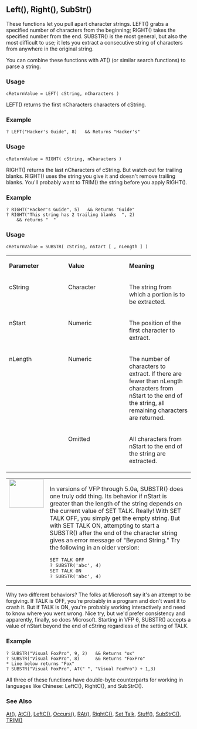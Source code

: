 ## Left(), Right(), SubStr()

These functions let you pull apart character strings. LEFT() grabs a specified number of characters from the beginning; RIGHT() takes the specified number from the end. SUBSTR() is the most general, but also the most difficult to use; it lets you extract a consecutive string of characters from anywhere in the original string. 

You can combine these functions with AT() (or similar search functions) to parse a string.

### Usage

```foxpro
cReturnValue = LEFT( cString, nCharacters )
```

LEFT() returns the first nCharacters characters of cString.

### Example

```foxpro
? LEFT("Hacker's Guide", 8)   && Returns "Hacker's"
```
### Usage

```foxpro
cReturnValue = RIGHT( cString, nCharacters )
```

RIGHT() returns the last nCharacters of cString. But watch out for trailing blanks. RIGHT() uses the string you give it and doesn't remove trailing blanks. You'll probably want to TRIM() the string before you apply RIGHT().

### Example

```foxpro
? RIGHT("Hacker's Guide", 5)   && Returns "Guide"
? RIGHT("This string has 2 trailing blanks  ", 2)
    && returns "  "
```
### Usage

```foxpro
cReturnValue = SUBSTR( cString, nStart [ , nLength ] )
```
<table>
<tr>
  <td width="32%" valign="top">
  <p><b>Parameter</b></p>
  </td>
  <td width="23%" valign="top">
  <p><b>Value</b></p>
  </td>
  <td width="45%" valign="top">
  <p><b>Meaning</b></p>
  </td>
 </tr>
<tr>
  <td width="32%" valign="top">
  <p>cString</p>
  </td>
  <td width="23%" valign="top">
  <p>Character</p>
  </td>
  <td width="45%" valign="top">
  <p>The string from which a portion is to be extracted.</p>
  </td>
 </tr>
<tr>
  <td width="32%" valign="top">
  <p>nStart</p>
  </td>
  <td width="23%" valign="top">
  <p>Numeric</p>
  </td>
  <td width="45%" valign="top">
  <p>The position of the first character to extract.</p>
  </td>
 </tr>
<tr>
  <td width="32%" rowspan="2" valign="top">
  <p>nLength</p>
  </td>
  <td width="23%" valign="top">
  <p>Numeric</p>
  </td>
  <td width="45%" valign="top">
  <p>The number of characters to extract. If there are fewer than nLength characters from nStart to the end of the string, all remaining characters are returned.</p>
  </td>
 </tr>
<tr>
  <td width="33%" valign="top">
  <p>Omitted</p>
  </td>
  <td width="67%" valign="top">
  <p>All characters from nStart to the end of the string are extracted.</p>
  </td>
 </tr>
</table>

<table>
<tr>
  <td width="17%" valign="top">
<img width="95" height="77" src="fixbug1.gif">
  </td>
  <td width="83%">
  <p>In versions of VFP through 5.0a, SUBSTR() does one truly odd thing. Its behavior if nStart is greater than the length of the string depends on the current value of SET TALK. Really! With SET TALK OFF, you simply get the empty string. But with SET TALK ON, attempting to start a SUBSTR() after the end of the character string gives an error message of &quot;Beyond String.&quot; Try the following in an older version:</p>
<pre>SET TALK OFF
? SUBSTR('abc', 4)
SET TALK ON
? SUBSTR('abc', 4)</pre>
  </td>
 </tr>
</table>

Why two different behaviors? The folks at Microsoft say it's an attempt to be forgiving. If TALK is OFF, you're probably in a program and don't want it to crash it. But if TALK is ON, you're probably working interactively and need to know where you went wrong. Nice try, but we'd prefer consistency and apparently, finally, so does Microsoft. Starting in VFP 6, SUBSTR() accepts a value of nStart beyond the end of cString regardless of the setting of TALK.

### Example

```foxpro
? SUBSTR("Visual FoxPro", 9, 2)   && Returns "ox"
? SUBSTR("Visual FoxPro", 8)      && Returns "FoxPro"
* Line below returns "Fox"
? SUBSTR("Visual FoxPro", AT(" ", "Visual FoxPro") + 1,3)
```

All three of these functions have double-byte counterparts for working in languages like Chinese: LeftC(), RightC(), and SubStrC().

### See Also

[At()](s4g004.md), [AtC()](s4g004.md), [LeftC()](s4g661.md), [Occurs()](s4g018.md), [RAt()](s4g004.md), [RightC()](s4g661.md), [Set Talk](s4g140.md), [Stuff()](s4g006.md), [SubStrC()](s4g661.md), [TRIM()](trim_functions.md)
